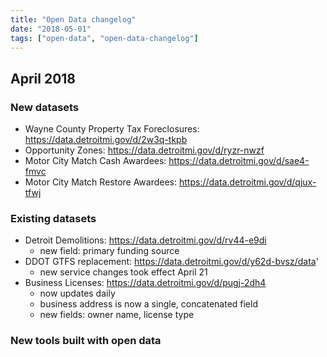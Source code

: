```yaml
---
title: "Open Data changelog"
date: "2018-05-01"
tags: ["open-data", "open-data-changelog"]
---
```


## April 2018

### New datasets

- Wayne County Property Tax Foreclosures: https://data.detroitmi.gov/d/2w3q-tkpb
- Opportunity Zones: https://data.detroitmi.gov/d/ryzr-nwzf
- Motor City Match Cash Awardees: https://data.detroitmi.gov/d/sae4-fmvc
- Motor City Match Restore Awardees: https://data.detroitmi.gov/d/qjux-tfwj

### Existing datasets

- Detroit Demolitions: https://data.detroitmi.gov/d/rv44-e9di 
  - new field: primary funding source
- DDOT GTFS replacement: https://data.detroitmi.gov/d/y62d-bvsz/data'
  - new service changes took effect April 21
- Business Licenses: https://data.detroitmi.gov/d/pugj-2dh4
  - now updates daily
  - business address is now a single, concatenated field
  - new fields: owner name, license type

### New tools built with open data
